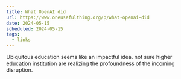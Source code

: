 ```yaml
---
title: What OpenAI did
url: https://www.oneusefulthing.org/p/what-openai-did
date: 2024-05-15
scheduled: 2024-05-15
tags:
  - links
---
```


Ubiquitous education seems like an impactful idea. not sure higher education institution are realizing the profoundness of the incoming disruption.
